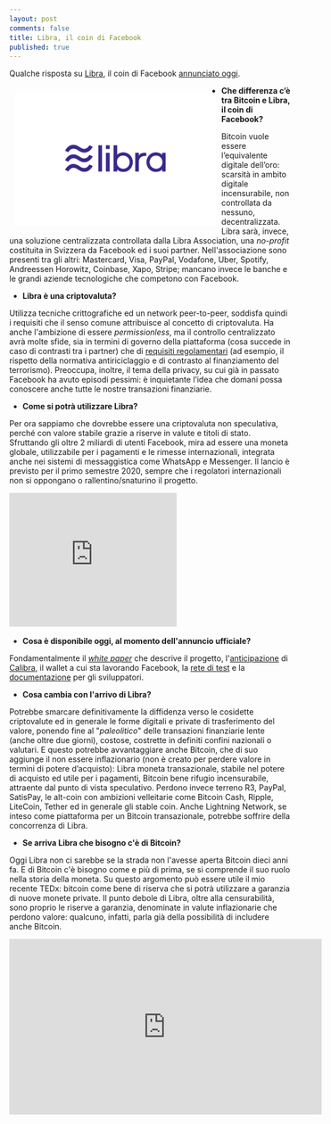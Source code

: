 ```yaml
---
layout: post
comments: false
title: Libra, il coin di Facebook
published: true
---
```


Qualche risposta su [Libra](https://libra.org),
il coin di Facebook
[annunciato oggi](https://libra.org/en-US/wp-content/uploads/sites/23/2019/06/IntroducingLibra_en_US.pdf).

<img src="/images/2019-06-18-libra.png" alt="Libra, il coin di Facebook" height="240" align="left" hspace="10" vspace="10" />

* **Che differenza c’è tra Bitcoin e Libra, il coin di Facebook?**

Bitcoin vuole essere l’equivalente digitale dell’oro:
scarsità in ambito digitale incensurabile,
non controllata da nessuno, decentralizzata.
Libra sarà, invece, una soluzione centralizzata
controllata dalla Libra Association,
una *no-profit* costituita in Svizzera
da Facebook ed i suoi partner. Nell'associazione
sono presenti tra gli altri:
Mastercard, Visa, PayPal, Vodafone, Uber, Spotify,
Andreessen Horowitz, Coinbase, Xapo, Stripe;
mancano invece le banche e le grandi aziende tecnologiche
che competono con Facebook.

* **Libra è una criptovaluta?**

Utilizza tecniche crittografiche ed
un network peer-to-peer,
soddisfa quindi i requisiti che il
senso comune attribuisce al concetto
di criptovaluta. Ha anche l'ambizione
di essere *permissionless*,
ma il controllo centralizzato
avrà molte sfide, sia in termini di
governo della piattaforma
(cosa succede in caso di contrasti tra i partner) che di
[requisiti regolamentari](https://libra.org/en-US/compliance-consumer-protection)
(ad esempio, il rispetto della normativa antiriciclaggio
e di contrasto al finanziamento del terrorismo).
Preoccupa, inoltre, il tema della privacy, su cui già in passato
Facebook ha avuto episodi pessimi: è inquietante l’idea che domani
possa conoscere anche tutte le nostre transazioni finanziarie.

* **Come si potrà utilizzare Libra?**

Per ora sappiamo che dovrebbe essere
una criptovaluta non speculativa,
perché con valore stabile grazie a
riserve in valute e titoli di stato.
Sfruttando gli oltre 2 miliardi di
utenti Facebook, mira ad essere una
moneta globale, utilizzabile per i
pagamenti e le rimesse internazionali,
integrata anche nei sistemi di
messaggistica come WhatsApp e
Messenger. Il lancio è previsto per
il primo semestre 2020, sempre che i
regolatori internazionali non si
oppongano o rallentino/snaturino il
progetto.

<iframe height="240" src="https://youtube.com/embed/nSUgmSc_SRs" frameborder="0" allow="accelerometer; autoplay; encrypted-media; gyroscope; picture-in-picture" allowfullscreen></iframe>

* **Cosa è disponibile oggi, al momento dell'annuncio ufficiale?**

Fondamentalmente il
[*white paper*](https://libra.org/en-US/white-paper/)
che descrive il progetto,
l'[anticipazione](https://about.fb.com/news/2019/06/coming-in-2020-calibra/)
di [Calibra](calibra.com/), il wallet a cui sta lavorando Facebook,
la [rete di test](https://developers.libra.org/)
e la [documentazione](https://developers.libra.org/docs/welcome-to-libra)
per gli sviluppatori.

* **Cosa cambia con l'arrivo di Libra?**

Potrebbe smarcare definitivamente la
diffidenza verso le cosidette
criptovalute ed in generale le forme
digitali e private di trasferimento
del valore, ponendo fine al
"*paleolitico*" delle transazioni
finanziarie lente (anche oltre due
giorni), costose, costrette in
definiti confini nazionali o valutari.
E questo potrebbe avvantaggiare anche
Bitcoin, che di suo aggiunge il non
essere inflazionario (non è creato
per perdere valore in termini di
potere d’acquisto): Libra moneta
transazionale, stabile nel potere di
acquisto ed utile per i pagamenti,
Bitcoin bene rifugio incensurabile,
attraente dal punto di vista
speculativo.
Perdono invece terreno R3, PayPal,
SatisPay, le alt-coin con ambizioni
velleitarie come Bitcoin Cash, Ripple,
LiteCoin, Tether ed in generale
gli stable coin.
Anche Lightning Network, se inteso come piattaforma
per un Bitcoin transazionale,
potrebbe soffrire della concorrenza di Libra.

* **Se arriva Libra che bisogno c'è di Bitcoin?**

Oggi Libra non ci sarebbe se la
strada non l'avesse aperta Bitcoin
dieci anni fa.
E di Bitcoin c'è bisogno come e più
di prima, se si comprende il suo
ruolo nella storia della moneta.
Su questo argomento può essere utile il mio recente TEDx:
bitcoin come bene di riserva che si potrà utilizzare
a garanzia di nuove monete private.
Il punto debole di Libra, oltre alla censurabilità,
sono proprio le riserve a garanzia,
denominate in valute inflazionarie che perdono valore:
qualcuno, infatti, parla già della possibilità
di includere anche Bitcoin.

<iframe width="560" height="315" src="https://youtube.com/embed/3XRF9erlMmU" frameborder="0" allow="accelerometer; autoplay; encrypted-media; gyroscope; picture-in-picture" allowfullscreen></iframe>
